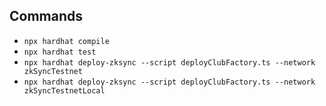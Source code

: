 ## Commands

- `npx hardhat compile`
- `npx hardhat test`
- `npx hardhat deploy-zksync --script deployClubFactory.ts --network zkSyncTestnet`
- `npx hardhat deploy-zksync --script deployClubFactory.ts --network zkSyncTestnetLocal`
